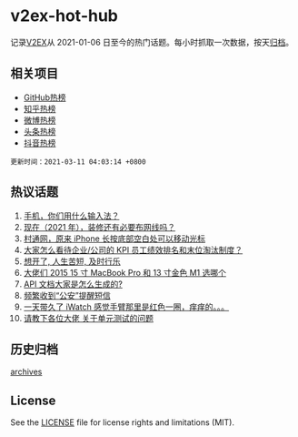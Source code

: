 # v2ex-hot-hub

 记录[V2EX](https://www.v2ex.com/)从 2021-01-06 日至今的热门话题。每小时抓取一次数据，按天[归档](archives)。
 
 ## 相关项目

- [GitHub热榜](https://github.com/snaildev/github-hot-hub)
- [知乎热榜](https://github.com/snaildev/zhihu-hot-hub)
- [微博热榜](https://github.com/snaildev/weibo-hot-hub)
- [头条热榜](https://github.com/snaildev/toutiao-hot-hub)
- [抖音热榜](https://github.com/snaildev/douyin-hot-hub)


 `更新时间：2021-03-11 04:03:14 +0800`

## 热议话题

1. [手机，你们用什么输入法？](https://www.v2ex.com/t/760180)
1. [现在（2021 年），装修还有必要布网线吗？](https://www.v2ex.com/t/760228)
1. [村通网，原来 iPhone 长按底部空白处可以移动光标](https://www.v2ex.com/t/760275)
1. [大家怎么看待企业/公司的 KPI 员工绩效排名和末位淘汰制度？](https://www.v2ex.com/t/760172)
1. [想开了, 人生苦短, 及时行乐](https://www.v2ex.com/t/760366)
1. [大佬们 2015 15 寸 MacBook Pro 和 13 寸金色 M1 选哪个](https://www.v2ex.com/t/760220)
1. [API 文档大家是怎么生成的?](https://www.v2ex.com/t/760196)
1. [频繁收到“公安”提醒短信](https://www.v2ex.com/t/760278)
1. [一天带久了 iWatch 感觉手臂那里是红色一圈，痒痒的。。。](https://www.v2ex.com/t/760286)
1. [请教下各位大佬 关于单元测试的问题](https://www.v2ex.com/t/760225)

## 历史归档

[archives](archives)

## License

See the [LICENSE](LICENSE) file for license rights and limitations (MIT).
